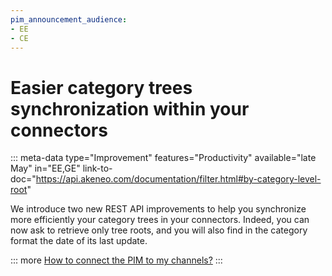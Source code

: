```yaml
---
pim_announcement_audience:
- EE
- CE
---
```


# Easier category trees synchronization within your connectors
::: meta-data type="Improvement" features="Productivity" available="late May" in="EE,GE" link-to-doc="https://api.akeneo.com/documentation/filter.html#by-category-level-root"

We introduce two new REST API improvements to help you synchronize more efficiently your category trees in your connectors. Indeed, you can now ask to retrieve only tree roots, and you will also find in the category format the date of its last update.

::: more
[How to connect the PIM to my channels?](../articles/how-to-connect-my-pim.html)
:::
